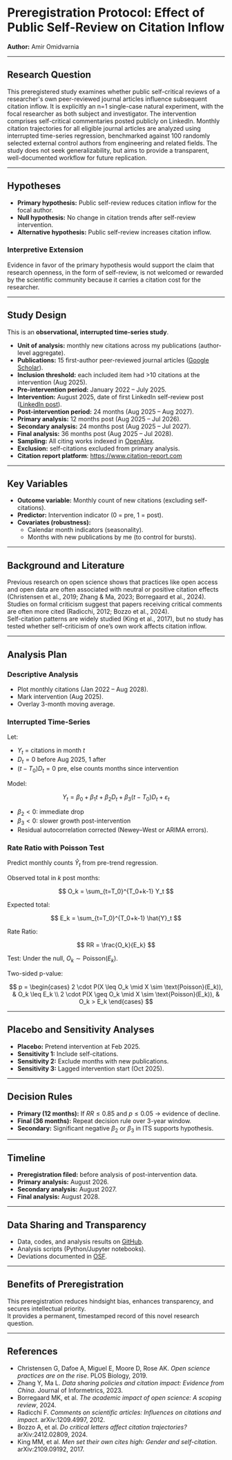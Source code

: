 # Preregistration Protocol: Effect of Public Self-Review on Citation Inflow
**Author:** Amir Omidvarnia  

---

## Research Question
This preregistered study examines whether public self-critical reviews of a researcher's own peer-reviewed journal articles influence subsequent citation inflow. It is explicitly an n=1 single-case natural experiment, with the focal researcher as both subject and investigator. The intervention comprises self-critical commentaries posted publicly on LinkedIn. Monthly citation trajectories for all eligible journal articles are analyzed using interrupted time-series regression, benchmarked against 100 randomly selected external control authors from engineering and related fields. The study does not seek generalizability, but aims to provide a transparent, well-documented workflow for future replication.  

---

## Hypotheses
- **Primary hypothesis:** Public self-review reduces citation inflow for the focal author.  
- **Null hypothesis:** No change in citation trends after self-review intervention.  
- **Alternative hypothesis:** Public self-review increases citation inflow.  

### Interpretive Extension
Evidence in favor of the primary hypothesis would support the claim that research openness, in the form of self-review, is not welcomed or rewarded by the scientific community because it carries a citation cost for the researcher.  

---

## Study Design
This is an **observational, interrupted time-series study**.  

- **Unit of analysis:** monthly new citations across my publications (author-level aggregate).  
- **Publications:** 15 first-author peer-reviewed journal articles ([Google Scholar](https://scholar.google.com/citations?user=BAZiv8sAAAAJ&hl=en)).  
- **Inclusion threshold:** each included item had >10 citations at the intervention (Aug 2025).  
- **Pre-intervention period:** January 2022 – July 2025.  
- **Intervention:** August 2025, date of first LinkedIn self-review post ([LinkedIn post](https://www.linkedin.com/feed/update/urn:li:activity:7363176261566767106/)).  
- **Post-intervention period:** 24 months (Aug 2025 – Aug 2027).  
- **Primary analysis:** 12 months post (Aug 2025 – Jul 2026).  
- **Secondary analysis:** 24 months post (Aug 2025 – Jul 2027).  
- **Final analysis:** 36 months post (Aug 2025 – Jul 2028).  
- **Sampling:** All citing works indexed in [OpenAlex](https://openalex.org/authors/A5080711096).  
- **Exclusion:** self-citations excluded from primary analysis.
- **Citation report platform**: https://www.citation-report.com

---

## Key Variables
- **Outcome variable:** Monthly count of new citations (excluding self-citations).  
- **Predictor:** Intervention indicator (0 = pre, 1 = post).  
- **Covariates (robustness):**  
  - Calendar month indicators (seasonality).  
  - Months with new publications by me (to control for bursts).  

---

## Background and Literature
Previous research on open science shows that practices like open access and open data are often associated with neutral or positive citation effects (Christensen et al., 2019; Zhang & Ma, 2023; Borregaard et al., 2024).  
Studies on formal criticism suggest that papers receiving critical comments are often more cited (Radicchi, 2012; Bozzo et al., 2024).  
Self-citation patterns are widely studied (King et al., 2017), but no study has tested whether self-criticism of one’s own work affects citation inflow.  

---

## Analysis Plan

### Descriptive Analysis
- Plot monthly citations (Jan 2022 – Aug 2028).  
- Mark intervention (Aug 2025).  
- Overlay 3-month moving average.  

### Interrupted Time-Series
Let:  

- $Y_t$ = citations in month $t$  
- $D_t = 0$ before Aug 2025, $1$ after  
- $(t - T_0)D_t = 0$ pre, else counts months since intervention  

Model:  

$$
Y_t = \beta_0 + \beta_1 t + \beta_2 D_t + \beta_3 (t - T_0)D_t + \varepsilon_t
$$

- $\beta_2 < 0$: immediate drop  
- $\beta_3 < 0$: slower growth post-intervention  
- Residual autocorrelation corrected (Newey–West or ARIMA errors).  

### Rate Ratio with Poisson Test
Predict monthly counts $\hat{Y}_t$ from pre-trend regression.  

Observed total in $k$ post months:  

$$
O_k = \sum_{t=T_0}^{T_0+k-1} Y_t
$$

Expected total:  

$$
E_k = \sum_{t=T_0}^{T_0+k-1} \hat{Y}_t
$$

Rate Ratio:  

$$
RR = \frac{O_k}{E_k}
$$

Test: Under the null, $O_k \sim \text{Poisson}(E_k)$.  

Two-sided p-value:  

$$
p =
\begin{cases}
2 \cdot P(X \leq O_k \mid X \sim \text{Poisson}(E_k)), & O_k \leq E_k \\
2 \cdot P(X \geq O_k \mid X \sim \text{Poisson}(E_k)), & O_k > E_k
\end{cases}
$$

---

## Placebo and Sensitivity Analyses
- **Placebo:** Pretend intervention at Feb 2025.  
- **Sensitivity 1:** Include self-citations.  
- **Sensitivity 2:** Exclude months with new publications.  
- **Sensitivity 3:** Lagged intervention start (Oct 2025).  

---

## Decision Rules
- **Primary (12 months):** If $RR \leq 0.85$ and $p \leq 0.05$ → evidence of decline.  
- **Final (36 months):** Repeat decision rule over 3-year window.  
- **Secondary:** Significant negative $\beta_2$ or $\beta_3$ in ITS supports hypothesis.  

---

## Timeline
- **Preregistration filed:** before analysis of post-intervention data.  
- **Primary analysis:** August 2026.  
- **Secondary analysis:** August 2027.  
- **Final analysis:** August 2028.  

---

## Data Sharing and Transparency
- Data, codes, and analysis results on [GitHub](https://github.com/omidvarnia).  
- Analysis scripts (Python/Jupyter notebooks).  
- Deviations documented in [OSF](https://osf.io/zp9q3/).  

---

## Benefits of Preregistration
This preregistration reduces hindsight bias, enhances transparency, and secures intellectual priority.  
It provides a permanent, timestamped record of this novel research question.  

---

## References
- Christensen G, Dafoe A, Miguel E, Moore D, Rose AK. *Open science practices are on the rise*. PLOS Biology, 2019.  
- Zhang Y, Ma L. *Data sharing policies and citation impact: Evidence from China*. Journal of Informetrics, 2023.  
- Borregaard MK, et al. *The academic impact of open science: A scoping review*, 2024.  
- Radicchi F. *Comments on scientific articles: Influences on citations and impact*. arXiv:1209.4997, 2012.  
- Bozzo A, et al. *Do critical letters affect citation trajectories?* arXiv:2412.02809, 2024.  
- King MM, et al. *Men set their own cites high: Gender and self-citation*. arXiv:2109.09192, 2017.  

